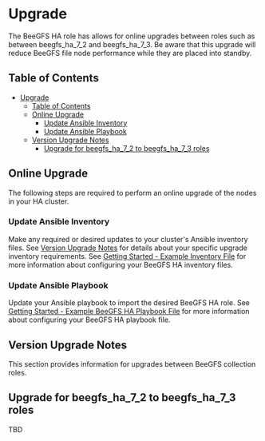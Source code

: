 <a name="upgrade"></a>
# Upgrade

The BeeGFS HA role has allows for online upgrades between roles such as between beegfs_ha_7_2 and beegfs_ha_7_3. Be
aware that this upgrade will reduce BeeGFS file node performance while they are placed into standby.

<a name="table-of-contents"></a>
## Table of Contents

- [Upgrade](#upgrade)
  - [Table of Contents](#table-of-contents)
  - [Online Upgrade](#online-upgrade)
    - [Update Ansible Inventory](#update-ansible-inventory)
    - [Update Ansible Playbook](#update-ansible-playbook)
  - [Version Upgrade Notes](#version-upgrade-notes)
    - [Upgrade for beegfs_ha_7_2 to beegfs_ha_7_3 roles](#upgrade-for-beegfs-ha-7-2-to-beegfs-ha-7-3-roles)

<a name="online-upgrade"></a>
## Online Upgrade

The following steps are required to perform an online upgrade of the nodes in your HA cluster.

<a name="update-ansible-inventory"></a>
### Update Ansible Inventory

Make any required or desired updates to your cluster's Ansible inventory files. See
[Version Upgrade Notes](#version-upgrade-notes) for details about your specific upgrade inventory requirements. See
[Getting Started - Example Inventory File](getting_started.md#example-inventory-file) for more information about
configuring your BeeGFS HA inventory files.


<a name="update-ansible-playbook"></a>
### Update Ansible Playbook

Update your Ansible playbook to import the desired BeeGFS HA role. See
[Getting Started - Example BeeGFS HA Playbook File](getting_started.md#example-beegfs-ha-playbook-file) for more
information about configuring your BeeGFS HA playbook file.

<a name="version-upgrade-notes"></a>
## Version Upgrade Notes

This section provides information for upgrades between BeeGFS collection roles.

<a name="upgrade-for-beegfs-ha-7-2-to-beegfs-ha-7-3-roles"></a>
## Upgrade for beegfs_ha_7_2 to beegfs_ha_7_3 roles

TBD
